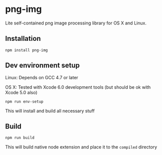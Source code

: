 png-img
=======

Lite self-contained png image processing library for OS X and Linux.

## Installation
```
npm install png-img
```

## Dev environment setup
Linux: Depends on GCC 4.7 or later

OS X: Tested with Xcode 6.0 development tools (but should be ok with Xcode 5.0 also)

```
npm run env-setup
```
This will install and build all necessary stuff

## Build
```
npm run build
```
This will build native node extension and place it to the `compiled` directory
